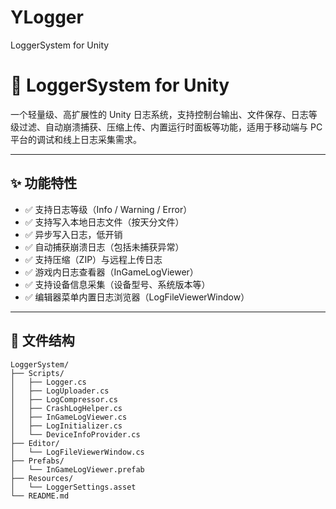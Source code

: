 # YLogger
LoggerSystem for Unity
# 📘 LoggerSystem for Unity

一个轻量级、高扩展性的 Unity 日志系统，支持控制台输出、文件保存、日志等级过滤、自动崩溃捕获、压缩上传、内置运行时面板等功能，适用于移动端与 PC 平台的调试和线上日志采集需求。

---

## ✨ 功能特性

- ✅ 支持日志等级（Info / Warning / Error）
- ✅ 支持写入本地日志文件（按天分文件）
- ✅ 异步写入日志，低开销
- ✅ 自动捕获崩溃日志（包括未捕获异常）
- ✅ 支持压缩（ZIP）与远程上传日志
- ✅ 游戏内日志查看器（InGameLogViewer）
- ✅ 支持设备信息采集（设备型号、系统版本等）
- ✅ 编辑器菜单内置日志浏览器（LogFileViewerWindow）

---

## 📂 文件结构

```plaintext
LoggerSystem/
├── Scripts/
│   ├── Logger.cs
│   ├── LogUploader.cs
│   ├── LogCompressor.cs
│   ├── CrashLogHelper.cs
│   ├── InGameLogViewer.cs
│   ├── LogInitializer.cs
│   └── DeviceInfoProvider.cs
├── Editor/
│   └── LogFileViewerWindow.cs
├── Prefabs/
│   └── InGameLogViewer.prefab
├── Resources/
│   └── LoggerSettings.asset
└── README.md

